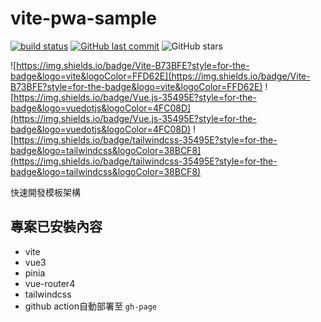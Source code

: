 # vite-pwa-sample
[![build status](https://github.com/connectshark/vite-pwa-sample/actions/workflows/deploy.yml/badge.svg?branch=main)](https://github.com/connectshark/vite-pwa-sample/actions/workflows/deploy.yml)
[![GitHub last commit](https://img.shields.io/github/last-commit/connectshark/vite-pwa-sample.svg?style=flat)](https://github.com/connectshark/vite-pwa-sample)
![GitHub stars](https://img.shields.io/github/stars/connectshark/vite-pwa-sample.svg?style=social&label=Stars&style=plastic)


![https://img.shields.io/badge/Vite-B73BFE?style=for-the-badge&logo=vite&logoColor=FFD62E](https://img.shields.io/badge/Vite-B73BFE?style=for-the-badge&logo=vite&logoColor=FFD62E)
![https://img.shields.io/badge/Vue.js-35495E?style=for-the-badge&logo=vuedotjs&logoColor=4FC08D](https://img.shields.io/badge/Vue.js-35495E?style=for-the-badge&logo=vuedotjs&logoColor=4FC08D)
![https://img.shields.io/badge/tailwindcss-35495E?style=for-the-badge&logo=tailwindcss&logoColor=38BCF8](https://img.shields.io/badge/tailwindcss-35495E?style=for-the-badge&logo=tailwindcss&logoColor=38BCF8)

快速開發模板架構

## 專案已安裝內容

- vite
- vue3
- pinia
- vue-router4
- tailwindcss
- github action自動部署至 `gh-page`